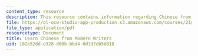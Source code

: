 ```yaml
---
content_type: resource
description: This resource contains information regarding Chinese from modern writers.
file: https://ol-ocw-studio-app-production.s3.amazonaws.com/courses/21g-109-chinese-iii-streamlined-fall-2005/102e52dde328d60bbbd40d1d7eb5d818_MIT21G_109F05_bjwbprevwjt.pdf
file_type: application/pdf
resourcetype: Document
title: Learn Chinese from Modern Writers
uid: 102e52dd-e328-d60b-bbd4-0d1d7eb5d818
---
```


